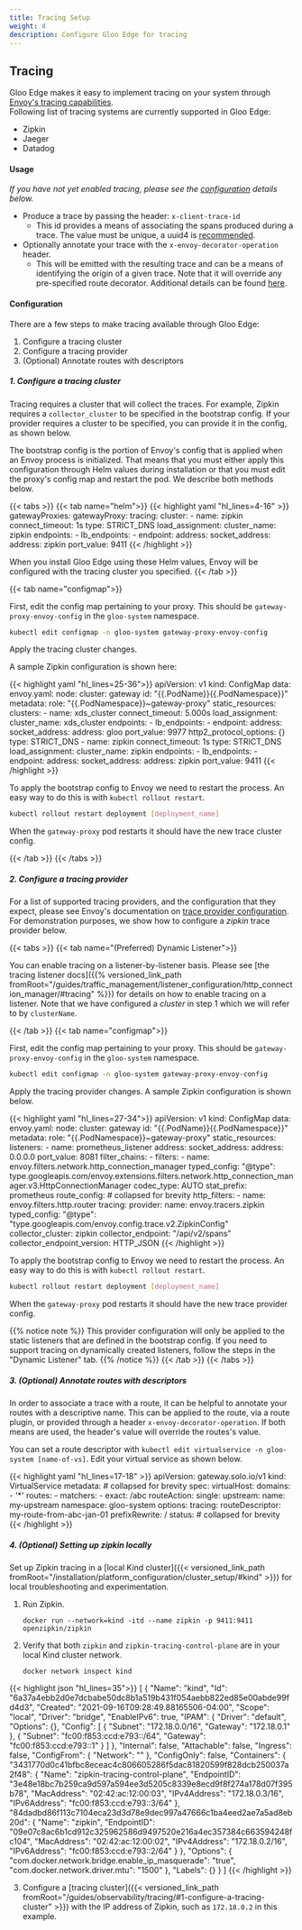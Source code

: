 ```yaml
---
title: Tracing Setup
weight: 4
description: Configure Gloo Edge for tracing
---
```


## Tracing

Gloo Edge makes it easy to implement tracing on your system through [Envoy's tracing capabilities](https://www.envoyproxy.io/docs/envoy/latest/intro/arch_overview/observability/tracing.html).   
Following list of tracing systems are currently supported in Gloo Edge:
* Zipkin
* Jaeger
* Datadog

#### Usage

*If you have not yet enabled tracing, please see the [configuration](#configuration) details below.*

- Produce a trace by passing the header: `x-client-trace-id`
  - This id provides a means of associating the spans produced during a trace. The value must be unique, a uuid4 is [recommended](https://www.envoyproxy.io/docs/envoy/v1.9.0/configuration/http_conn_man/headers#config-http-conn-man-headers-x-client-trace-id).
- Optionally annotate your trace with the `x-envoy-decorator-operation` header.
  - This will be emitted with the resulting trace and can be a means of identifying the origin of a given trace. Note that it will override any pre-specified route decorator. Additional details can be found [here](https://www.envoyproxy.io/docs/envoy/v1.11.2/configuration/http_filters/router_filter#config-http-filters-router-x-envoy-decorator-operation).

#### Configuration

There are a few steps to make tracing available through Gloo Edge:
1. Configure a tracing cluster
1. Configure a tracing provider
1. (Optional) Annotate routes with descriptors

##### 1. Configure a tracing cluster

Tracing requires a cluster that will collect the traces. For example, Zipkin requires a `collector_cluster` to be specified in the bootstrap config. If your provider requires a cluster to be specified, you can provide it in the config, as shown below.

The bootstrap config is the portion of Envoy's config that is applied when an Envoy process is initialized.
That means that you must either apply this configuration through Helm values during installation or that you must edit the proxy's config map and restart the pod.
We describe both methods below.

{{< tabs >}}
{{< tab name="helm">}}
{{< highlight yaml "hl_lines=4-16" >}}
gatewayProxies:
  gatewayProxy:
    tracing:
      cluster:
        - name: zipkin
          connect_timeout: 1s
          type: STRICT_DNS
          load_assignment:
            cluster_name: zipkin
            endpoints:
            - lb_endpoints:
              - endpoint:
                  address:
                    socket_address:
                      address: zipkin
                      port_value: 9411
{{< /highlight >}}

When you install Gloo Edge using these Helm values, Envoy will be configured with the tracing cluster you specified.
{{< /tab >}}

{{< tab name="configmap">}}

First, edit the config map pertaining to your proxy. This should be `gateway-proxy-envoy-config` in the `gloo-system` namespace.

```bash
kubectl edit configmap -n gloo-system gateway-proxy-envoy-config
```
Apply the tracing cluster changes. 

A sample Zipkin configuration is shown here:

{{< highlight yaml "hl_lines=25-36">}}
apiVersion: v1
kind: ConfigMap
data:
  envoy.yaml:
    node:
      cluster: gateway
      id: "{{.PodName}}{{.PodNamespace}}"
      metadata:
        role: "{{.PodNamespace}}~gateway-proxy"
    static_resources:
      clusters:
        - name: xds_cluster
          connect_timeout: 5.000s
          load_assignment:
            cluster_name: xds_cluster
            endpoints:
            - lb_endpoints:
              - endpoint:
                  address:
                    socket_address:
                      address: gloo
                      port_value: 9977
          http2_protocol_options: {}
          type: STRICT_DNS
        - name: zipkin
          connect_timeout: 1s
          type: STRICT_DNS
          load_assignment:
            cluster_name: zipkin
            endpoints:
            - lb_endpoints:
              - endpoint:
                  address:
                    socket_address:
                      address: zipkin
                      port_value: 9411
{{< /highlight >}}

To apply the bootstrap config to Envoy we need to restart the process. An easy way to do this is with `kubectl rollout restart`.

```bash
kubectl rollout restart deployment [deployment_name]
```

When the `gateway-proxy` pod restarts it should have the new trace cluster config.

{{< /tab >}}
{{< /tabs >}}

##### 2. Configure a tracing provider

For a list of supported tracing providers, and the configuration that they expect, please see Envoy's documentation on [trace provider configuration](https://www.envoyproxy.io/docs/envoy/v1.13.1/api-v2/config/trace/v2/trace.proto#config-trace-v2-tracing-http).
For demonstration purposes, we show how to configure a *zipkin* trace provider below.


{{< tabs >}}
{{< tab name="(Preferred) Dynamic Listener">}}

You can enable tracing on a listener-by-listener basis. Please see [the tracing listener docs]({{% versioned_link_path fromRoot="/guides/traffic_management/listener_configuration/http_connection_manager/#tracing" %}}) for details on how to enable tracing on a listener. Note that we have configured a _cluster_ in step 1 which we will refer to by `clusterName`.

{{< /tab >}}
{{< tab name="configmap">}}

First, edit the config map pertaining to your proxy. This should be `gateway-proxy-envoy-config` in the `gloo-system` namespace.

```bash
kubectl edit configmap -n gloo-system gateway-proxy-envoy-config
```
Apply the tracing provider changes. A sample Zipkin configuration is shown below.

{{< highlight yaml "hl_lines=27-34">}}
apiVersion: v1
kind: ConfigMap
data:
  envoy.yaml:
    node:
      cluster: gateway
      id: "{{.PodName}}{{.PodNamespace}}"
      metadata:
        role: "{{.PodNamespace}}~gateway-proxy"
    static_resources:
      listeners:
        - name: prometheus_listener
          address:
            socket_address:
              address: 0.0.0.0
              port_value: 8081
          filter_chains:
            - filters:
                - name: envoy.filters.network.http_connection_manager
                  typed_config:
                    "@type": type.googleapis.com/envoy.extensions.filters.network.http_connection_manager.v3.HttpConnectionManager
                    codec_type: AUTO
                    stat_prefix: prometheus
                    route_config: # collapsed for brevity
                    http_filters:
                      - name: envoy.filters.http.router
                    tracing:
                      provider:
                        name: envoy.tracers.zipkin
                        typed_config:
                          "@type": "type.googleapis.com/envoy.config.trace.v2.ZipkinConfig"
                          collector_cluster: zipkin
                          collector_endpoint: "/api/v2/spans"
                          collector_endpoint_version: HTTP_JSON
{{< /highlight >}}


To apply the bootstrap config to Envoy we need to restart the process. An easy way to do this is with `kubectl rollout restart`.

```bash
kubectl rollout restart deployment [deployment_name]
```

When the `gateway-proxy` pod restarts it should have the new trace provider config.

{{% notice note %}}
This provider configuration will only be applied to the static listeners that are defined in the bootstrap config. If you need to support tracing on dynamically created listeners, follow the steps in the "Dynamic Listener" tab.
{{% /notice %}}
{{< /tab >}}
{{< /tabs >}}

##### 3. (Optional) Annotate routes with descriptors

In order to associate a trace with a route, it can be helpful to annotate your routes with a descriptive name. This can be applied to the route, via a route plugin, or provided through a header `x-envoy-decorator-operation`.
If both means are used, the header's value will override the routes's value.

You can set a route descriptor with `kubectl edit virtualservice -n gloo-system [name-of-vs]`.
Edit your virtual service as shown below.

{{< highlight yaml "hl_lines=17-18" >}}
apiVersion: gateway.solo.io/v1
kind: VirtualService
metadata: # collapsed for brevity
spec:
  virtualHost:
    domains:
    - '*'
    routes:
    - matchers:
      - exact: /abc
      routeAction:
        single:
          upstream:
            name: my-upstream
            namespace: gloo-system
      options:
        tracing:
          routeDescriptor: my-route-from-abc-jan-01
        prefixRewrite: /
status: # collapsed for brevity
{{< /highlight >}}

##### 4. (Optional) Setting up zipkin locally
Set up Zipkin tracing in a [local Kind cluster]({{< versioned_link_path fromRoot="/installation/platform_configuration/cluster_setup/#kind" >}}) for local troubleshooting and experimentation. 
1. Run Zipkin.
    ```shell
    docker run --network=kind -itd --name zipkin -p 9411:9411 openzipkin/zipkin
    ```

2. Verify that both `zipkin` and `zipkin-tracing-control-plane` are in your local Kind cluster network.
     ```shell
     docker network inspect kind
     ```
{{< highlight json "hl_lines=35">}}
[
    {
        "Name": "kind",
        "Id": "6a37a4ebb2d0e7dcbabe50dc8b1a519b431f054aebb822ed85e00abde99fd4d3",
        "Created": "2021-09-16T09:28:49.88165506-04:00",
        "Scope": "local",
        "Driver": "bridge",
        "EnableIPv6": true,
        "IPAM": {
            "Driver": "default",
            "Options": {},
            "Config": [
                {
                    "Subnet": "172.18.0.0/16",
                    "Gateway": "172.18.0.1"
                },
                {
                    "Subnet": "fc00:f853:ccd:e793::/64",
                    "Gateway": "fc00:f853:ccd:e793::1"
                }
            ]
        },
        "Internal": false,
        "Attachable": false,
        "Ingress": false,
        "ConfigFrom": {
            "Network": ""
        },
        "ConfigOnly": false,
        "Containers": {
            "3431770d0c41bfbc8eceac4c806605286f5dac81820599f828dcb250037a2f48": {
                "Name": "zipkin-tracing-control-plane",
                "EndpointID": "3e48e18bc7b259ca9d597a594ee3d5205c8339e8ecd9f8f274a178d07f395b78",
                "MacAddress": "02:42:ac:12:00:03",
                "IPv4Address": "172.18.0.3/16",
                "IPv6Address": "fc00:f853:ccd:e793::3/64"
            },
            "84dadbd86f113c7104eca23d3d78e9dec997a47666c1ba4eed2ae7a5ad8eb20d": {
                "Name": "zipkin",
                "EndpointID": "09e07c8ac6b1cd912c325962586d9497520e216a4ec357384c663594248fc104",
                "MacAddress": "02:42:ac:12:00:02",
                "IPv4Address": "172.18.0.2/16",
                "IPv6Address": "fc00:f853:ccd:e793::2/64"
            }
        },
        "Options": {
            "com.docker.network.bridge.enable_ip_masquerade": "true",
            "com.docker.network.driver.mtu": "1500"
        },
        "Labels": {}
    }
]
{{< /highlight >}}

3. Configure a [tracing cluster]({{< versioned_link_path fromRoot="/guides/observability/tracing/#1-configure-a-tracing-cluster" >}}) with the IP address of Zipkin, such as `172.18.0.2` in this example.